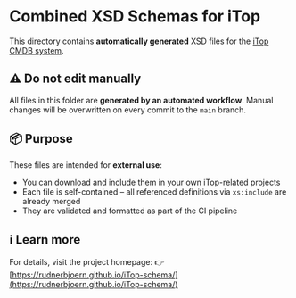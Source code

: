 # Combined XSD Schemas for iTop

This directory contains **automatically generated** XSD files for the [iTop CMDB system](https://www.combodo.com/itop).

## ⚠️ Do not edit manually

All files in this folder are **generated by an automated workflow**.
Manual changes will be overwritten on every commit to the `main` branch.

## 📦 Purpose

These files are intended for **external use**:

- You can download and include them in your own iTop-related projects
- Each file is self-contained – all referenced definitions via `xs:include` are already merged
- They are validated and formatted as part of the CI pipeline

## ℹ️ Learn more

For details, visit the project homepage:
👉 [https://rudnerbjoern.github.io/iTop-schema/](https://rudnerbjoern.github.io/iTop-schema/)
